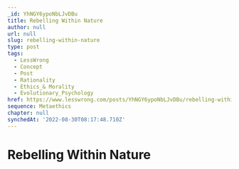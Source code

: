 ```yaml
---
_id: YhNGY6ypoNbLJvDBu
title: Rebelling Within Nature
author: null
url: null
slug: rebelling-within-nature
type: post
tags:
  - LessWrong
  - Concept
  - Post
  - Rationality
  - Ethics_& Morality
  - Evolutionary_Psychology
href: https://www.lesswrong.com/posts/YhNGY6ypoNbLJvDBu/rebelling-within-nature
sequence: Metaethics
chapter: null
synchedAt: '2022-08-30T08:17:48.710Z'
---
```


# Rebelling Within Nature
